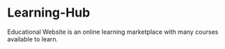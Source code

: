 # Learning-Hub
Educational Website is an online learning marketplace with many courses available to learn. 
